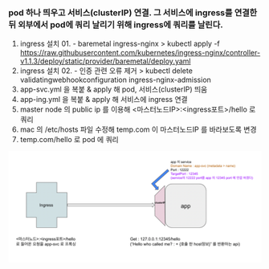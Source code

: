### pod 하나 띄우고 서비스(clusterIP) 연결. 그 서비스에 ingress를 연결한 뒤 외부에서 pod에 쿼리 날리기 위해 ingress에 쿼리를 날린다.   
   
1. ingress 설치 01. - baremetal ingress-nginx > kubectl apply -f https://raw.githubusercontent.com/kubernetes/ingress-nginx/controller-v1.1.3/deploy/static/provider/baremetal/deploy.yaml
2. ingress 설치 02. - 인증 관련 오류 제거 > kubectl delete validatingwebhookconfiguration ingress-nginx-admission
3. app-svc.yml 을 복붙 & apply 해 pod, 서비스(clusterIP) 띄움
4. app-ing.yml 을 복붙 & apply 해 서비스에 ingress 연결
5. master node 의 public ip 를 이용해 <마스터노드IP>:<ingress포트>/hello 로 쿼리
6. mac 의 /etc/hosts 파일 수정해 temp.com 이 마스터노드IP 를 바라보도록 변경
7. temp.com/hello 로 pod 에 쿼리

![ing](./ingress.png)
